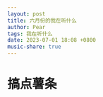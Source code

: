 ```yaml
---
layout: post
title: 六月份的我在听什么
author: Pear
tags: 我在听什么
date: 2023-07-01 18:08 +0800
music-share: true
---
```


# 搞点薯条
<script>
var vault_url = "https://blog-1300514373.cos.ap-guangzhou.myqcloud.com/Music_Share/2023/06/";
var music_list = [{music_title:"My hometown",music_author:"Depapepe",file_hash:"db1f04db29d3b1808946f170e612665ad430af4262a0bb48b56fa2496483a3de",howl: null},{music_title:"乡村路带我回家",music_author:"John Denver",file_hash:"ed5d62fa9c39fa832e06019a5e5e7a1b280d3987391c10386ed8fd00c9b7d266",howl: null},{music_title:"At Your Service",music_author:"Oli Silk/Julian Vaughn",file_hash:"ff918726460f609442f874a7f90da538172f51472aebda0c82f380bcf7bc8a20",howl: null},{music_title:"As It Was",music_author:"PREP/Tyler Johnson/Kid Harpoon",file_hash:"6a6ea796c35400de175207950f694e2e5fbe1f5fdc6a1c5e41f58366803ca9fe",howl: null},{music_title:"もう少しだけ",music_author:"YOASOBI",file_hash:"1e09f14d169d4eb0f755e2b487d5dd74994d4e02842b4e61260e590d56b6f78f",howl: null},{music_title:"那就这样吧",music_author:"动力火车",file_hash:"2803301c84f5d34107f66f92af04c48444858c8667f38e6b45260a950692f994",howl: null},{music_title:"青春纪念册",music_author:"可米小子",file_hash:"abd165b9ec69be6fd7472ba5db4bd2a14fd9ded498b96c14a70c7dcc0c1b2da2",howl: null},{music_title:"开往早晨的午夜",music_author:"张碧晨",file_hash:"8d8940e769035c4f4ed522a79e5899b67eddfc16effe57957b371b84ad9976f2",howl: null},{music_title:"凤凰花开的路口",music_author:"林志炫",file_hash:"c07402c408dca4211788f444697a436146777010b8e5aa481af78cd127d8ebf9",howl: null},{music_title:"入海",music_author:"毛不易",file_hash:"9e34f93bc9775375ed7cdc6cb9f0b92a5e4ebe78bfb9f5e21af672f1eaa1b020",howl: null},{music_title:"以梦为马",music_author:"熊猫堂ProducePandas",file_hash:"911a5613cdc5f32bdc126d140d1c5bcfd8fb1674078b7502adb7972977b2f797",howl: null},{music_title:"晚风与你",music_author:"迟里乌布",file_hash:"9cc8151e365bb1c061fbd9312a0528bdaa574673865a09360a3de6d71cd85c19",howl: null},{music_title:"给鹿小姐的一封信",music_author:"鹿先森乐队",file_hash:"44e0baf4ab4e5033364f108d6b36a2e73bdec63d5e080e8d4c883b2e2f434d46",howl: null},]
</script>